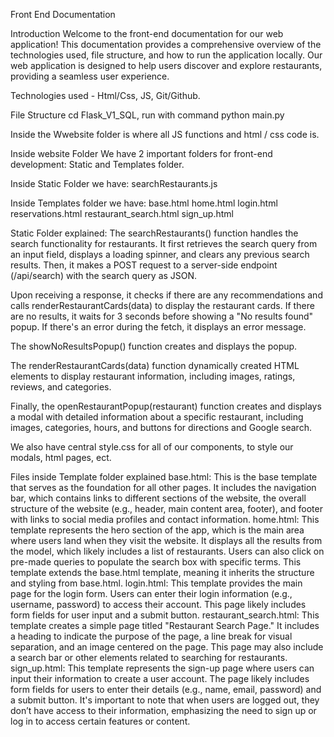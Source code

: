 Front End Documentation 

Introduction 
Welcome to the front-end documentation for our web application! This documentation provides a comprehensive overview of the technologies used, file structure, and how to run the application locally. Our web application is designed to help users discover and explore restaurants, providing a seamless user experience.

Technologies used - Html/Css, JS, Git/Github.

File Structure
cd Flask_V1_SQL, run with command python main.py 

Inside the Wwebsite folder is where all JS functions and html / css code is.

Inside website Folder We have 2 important folders for front-end development:
Static and Templates folder.

Inside Static Folder we have:
searchRestaurants.js 

Inside Templates folder we have:
base.html
home.html
login.html
reservations.html
restaurant_search.html
sign_up.html

Static Folder explained:
The searchRestaurants() function handles the search functionality for restaurants. It first retrieves the search query from an input field, displays a loading spinner, and clears any previous search results. Then, it makes a POST request to a server-side endpoint (/api/search) with the search query as JSON. 

 Upon receiving a response, it checks if there are any recommendations and calls renderRestaurantCards(data) to display the restaurant cards. If there are no results, it waits for 3 seconds before showing a "No results found" popup. If there's an error during the fetch, it displays an error message. 

The showNoResultsPopup() function creates and displays the popup. 

The renderRestaurantCards(data) function dynamically created HTML elements to display restaurant information, including images, ratings, reviews, and categories.

 Finally, the openRestaurantPopup(restaurant) function creates and displays a modal with detailed information about a specific restaurant, including images, categories, hours, and buttons for directions and Google search.

We also have central style.css for all of our components, to style our modals, html pages, ect.

Files inside Template folder explained 
base.html: This is the base template that serves as the foundation for all other pages. It includes the navigation bar, which contains links to different sections of the website, the overall structure of the website (e.g., header, main content area, footer), and footer with links to social media profiles and contact information.
home.html: This template represents the hero section of the app, which is the main area where users land when they visit the website. It displays all the results from the model, which likely includes a list of restaurants. Users can also click on pre-made queries to populate the search box with specific terms. This template extends the base.html template, meaning it inherits the structure and styling from base.html.
login.html: This template provides the main page for the login form. Users can enter their login information (e.g., username, password) to access their account. This page likely includes form fields for user input and a submit button.
restaurant_search.html: This template creates a simple page titled "Restaurant Search Page." It includes a heading to indicate the purpose of the page, a line break for visual separation, and an image centered on the page. This page may also include a search bar or other elements related to searching for restaurants.
sign_up.html: This template represents the sign-up page where users can input their information to create a user account. The page likely includes form fields for users to enter their details (e.g., name, email, password) and a submit button. It's important to note that when users are logged out, they don’t have access to their information, emphasizing the need to sign up or log in to access certain features or content.
















